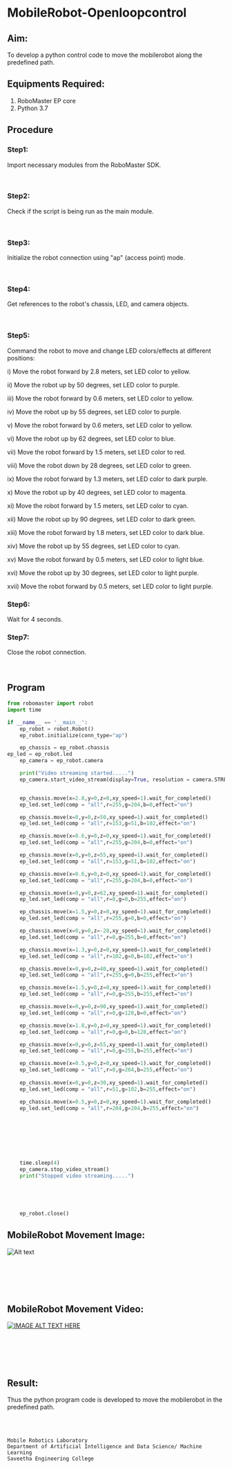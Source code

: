 # MobileRobot-Openloopcontrol
## Aim:

To develop a python control code to move the mobilerobot along the predefined path.

## Equipments Required:
1. RoboMaster EP core
2. Python 3.7

## Procedure

### Step1:
Import necessary modules from the RoboMaster SDK.

<br/>

### Step2:
Check if the script is being run as the main module.

<br/>

### Step3:
Initialize the robot connection using "ap" (access point) mode.

<br/>

### Step4:
Get references to the robot's chassis, LED, and camera objects.

<br/>

### Step5:
Command the robot to move and change LED colors/effects at different positions:

i) Move the robot forward by 2.8 meters, set LED color to yellow.

ii) Move the robot up by 50 degrees, set LED color to purple.

iii) Move the robot forward by 0.6 meters, set LED color to yellow.

iv) Move the robot up by 55 degrees, set LED color to purple.

v) Move the robot forward by 0.6 meters, set LED color to yellow.

vi) Move the robot up by 62 degrees, set LED color to blue.

vii) Move the robot forward by 1.5 meters, set LED color to red.

viii) Move the robot down by 28 degrees, set LED color to green.

ix) Move the robot forward by 1.3 meters, set LED color to dark purple.

x) Move the robot up by 40 degrees, set LED color to magenta.

xi) Move the robot forward by 1.5 meters, set LED color to cyan.

xii) Move the robot up by 90 degrees, set LED color to dark green.

xiii) Move the robot forward by 1.8 meters, set LED color to dark blue.

xiv) Move the robot up by 55 degrees, set LED color to cyan.

xv) Move the robot forward by 0.5 meters, set LED color to light blue.

xvi) Move the robot up by 30 degrees, set LED color to light purple.

xvii) Move the robot forward by 0.5 meters, set LED color to light purple.

### Step6:
Wait for 4 seconds.

### Step7:
Close the robot connection.

<br/>

## Program
```python
from robomaster import robot
import time

if __name__ == '__main__':
    ep_robot = robot.Robot()
    ep_robot.initialize(conn_type="ap")

    ep_chassis = ep_robot.chassis
ep_led = ep_robot.led
    ep_camera = ep_robot.camera

    print("Video streaming started.....")
    ep_camera.start_video_stream(display=True, resolution = camera.STREAM_360P)


    ep_chassis.move(x=2.8,y=0,z=0,xy_speed=1).wait_for_completed()
    ep_led.set_led(comp = "all",r=255,g=204,b=0,effect="on")

    ep_chassis.move(x=0,y=0,z=50,xy_speed=1).wait_for_completed()
    ep_led.set_led(comp = "all",r=153,g=51,b=102,effect="on")

    ep_chassis.move(x=0.6,y=0,z=0,xy_speed=1).wait_for_completed()
    ep_led.set_led(comp = "all",r=255,g=204,b=0,effect="on")

    ep_chassis.move(x=0,y=0,z=55,xy_speed=1).wait_for_completed()
    ep_led.set_led(comp = "all",r=153,g=51,b=102,effect="on")

    ep_chassis.move(x=0.6,y=0,z=0,xy_speed=1).wait_for_completed()
    ep_led.set_led(comp = "all",r=255,g=204,b=0,effect="on")

    ep_chassis.move(x=0,y=0,z=62,xy_speed=1).wait_for_completed()
    ep_led.set_led(comp = "all",r=0,g=0,b=255,effect="on")

    ep_chassis.move(x=1.5,y=0,z=0,xy_speed=1).wait_for_completed()
    ep_led.set_led(comp = "all",r=255,g=0,b=0,effect="on")

    ep_chassis.move(x=0,y=0,z=-28,xy_speed=1).wait_for_completed()
    ep_led.set_led(comp = "all",r=0,g=255,b=0,effect="on")

    ep_chassis.move(x=1.3,y=0,z=0,xy_speed=1).wait_for_completed()
    ep_led.set_led(comp = "all",r=102,g=0,b=102,effect="on")

    ep_chassis.move(x=0,y=0,z=40,xy_speed=1).wait_for_completed()
    ep_led.set_led(comp = "all",r=255,g=0,b=255,effect="on")

    ep_chassis.move(x=1.5,y=0,z=0,xy_speed=1).wait_for_completed()
    ep_led.set_led(comp = "all",r=0,g=255,b=255,effect="on")

    ep_chassis.move(x=0,y=0,z=90,xy_speed=1).wait_for_completed()
    ep_led.set_led(comp = "all",r=0,g=128,b=0,effect="on")

    ep_chassis.move(x=1.8,y=0,z=0,xy_speed=1).wait_for_completed()
    ep_led.set_led(comp = "all",r=0,g=0,b=128,effect="on")

    ep_chassis.move(x=0,y=0,z=55,xy_speed=1).wait_for_completed()
    ep_led.set_led(comp = "all",r=0,g=255,b=255,effect="on")

    ep_chassis.move(x=0.5,y=0,z=0,xy_speed=1).wait_for_completed()
    ep_led.set_led(comp = "all",r=0,g=204,b=255,effect="on")
    
    ep_chassis.move(x=0,y=0,z=30,xy_speed=1).wait_for_completed()
    ep_led.set_led(comp = "all",r=51,g=102,b=255,effect="on")

    ep_chassis.move(x=0.5,y=0,z=0,xy_speed=1).wait_for_completed()
    ep_led.set_led(comp = "all",r=204,g=204,b=255,effect="on")








    time.sleep(4)
    ep_camera.stop_video_stream()
    print("Stopped video streaming.....")
    



    
    ep_robot.close()
```

## MobileRobot Movement Image:

![Alt text](image.png)

<br/>
<br/>
<br/>
<br/>

## MobileRobot Movement Video:



[![IMAGE ALT TEXT HERE](https://img.youtube.com/vi/YOUTUBE_VIDEO_ID_HERE/0.jpg)](https://youtu.be/LpNgazyLxsg)

<br/>
<br/>
<br/>
<br/>

## Result:
Thus the python program code is developed to move the mobilerobot in the predefined path.


<br/>
<br/>

```
Mobile Robotics Laboratory
Department of Artificial Intelligence and Data Science/ Machine Learning
Saveetha Engineering College
```
